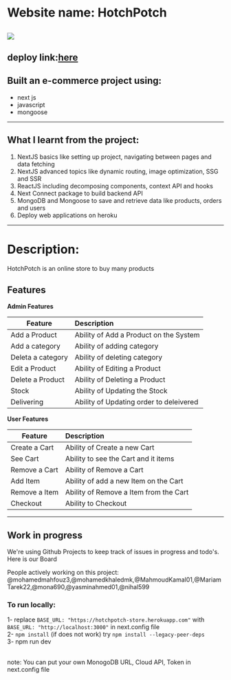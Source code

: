# Website name: HotchPotch 
![](http://imgur.com/t3teAxi.png)
---
## deploy link:[here](https://hotchpotch-store.herokuapp.com/)
## Built an e-commerce project using:
 * next js
 * javascript
 * mongoose
  ---
## What I learnt from the project:
 1. NextJS basics like setting up project, navigating between pages and data fetching
 2. NextJS advanced topics like dynamic routing, image optimization, SSG and SSR
 3. ReactJS including decomposing components, context API and hooks
 4. Next Connect package to build backend API
 5. MongoDB and Mongoose to save and retrieve data like products, orders and users
 6. Deploy web applications on heroku
---
# Description:
  HotchPotch is an online store to buy many products
## Features

<b>Admin Features</b>

| Feature  | Description  |
|----------|:-------------|
| Add a Product | Ability of Add a Product on the System |
| Add a category | Ability of adding category |
| Deleta a category | Ability of deleting category |
| Edit a Product | Ability of Editing a Product |
| Delete a Product| Ability of Deleting a Product |
| Stock  | Ability of Updating the Stock |
| Delivering  | Ability of Updating order to deleivered |

<b>User Features</b>

| Feature  | Description  |
|----------|:-------------|
| Create a Cart | Ability of Create a new Cart |
| See Cart | Ability to see the Cart and it items |
| Remove a Cart | Ability of Remove a Cart |
| Add Item | Ability of add a new Item on the Cart |
| Remove a Item | Ability of Remove a Item from the Cart |
| Checkout | Ability to Checkout |

____
## Work in progress
We're using Github Projects to keep track of issues in progress and todo's. Here is our Board

People actively working on this project:
@mohamedmahfouz3,@mohamedkhaledmk,@MahmoudKamal01,@MariamTarek22,@mona690,@yasminahmed01,@nihal599



### To run locally:
1- replace ``` BASE_URL: "https://hotchpotch-store.herokuapp.com" ``` with ``` BASE_URL: "http://localhost:3000" ``` in next.config file <br>
2- ```npm install```    (if does not work) try ```npm install --legacy-peer-deps```  <br>
3- npm run dev

<br>
note: You can put your own MonogoDB URL, Cloud API, Token in next.config file

